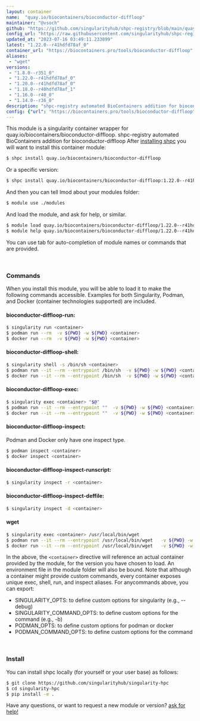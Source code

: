 ```yaml
---
layout: container
name:  "quay.io/biocontainers/bioconductor-diffloop"
maintainer: "@vsoch"
github: "https://github.com/singularityhub/shpc-registry/blob/main/quay.io/biocontainers/bioconductor-diffloop/container.yaml"
config_url: "https://raw.githubusercontent.com/singularityhub/shpc-registry/main/quay.io/biocontainers/bioconductor-diffloop/container.yaml"
updated_at: "2023-07-16 03:49:11.233899"
latest: "1.22.0--r41hdfd78af_0"
container_url: "https://biocontainers.pro/tools/bioconductor-diffloop"
aliases:
 - "wget"
versions:
 - "1.8.0--r351_0"
 - "1.22.0--r41hdfd78af_0"
 - "1.20.0--r41hdfd78af_0"
 - "1.18.0--r40hdfd78af_1"
 - "1.16.0--r40_0"
 - "1.14.0--r36_0"
description: "shpc-registry automated BioContainers addition for bioconductor-diffloop"
config: {"url": "https://biocontainers.pro/tools/bioconductor-diffloop", "maintainer": "@vsoch", "description": "shpc-registry automated BioContainers addition for bioconductor-diffloop", "latest": {"1.22.0--r41hdfd78af_0": "sha256:801c8d4f61c75a3dcb50d72700149ce706659a0111e6431978e9c2d868a47338"}, "tags": {"1.8.0--r351_0": "sha256:a190e8be8ea936f4f5a567695526edfafd7b3bbea0d2c07b281a56469a173966", "1.22.0--r41hdfd78af_0": "sha256:801c8d4f61c75a3dcb50d72700149ce706659a0111e6431978e9c2d868a47338", "1.20.0--r41hdfd78af_0": "sha256:194a62b87b92ffbc69aaf46147c6ca78b317b39ae335ae41dc25223426374850", "1.18.0--r40hdfd78af_1": "sha256:1bf7dd711ce6129d77963933f344f594dbfac560f36d24b668fa0a07abb56a90", "1.16.0--r40_0": "sha256:568efd23e36a173bc3bf6521abe97d8a853b01dc8bcc3f2621282618da2dbddc", "1.14.0--r36_0": "sha256:a9ac8e48190a88e6cac7a7ceaa238a8a2b82809641159926fae55924f760de6d"}, "docker": "quay.io/biocontainers/bioconductor-diffloop", "aliases": {"wget": "/usr/local/bin/wget"}}
---
```


This module is a singularity container wrapper for quay.io/biocontainers/bioconductor-diffloop.
shpc-registry automated BioContainers addition for bioconductor-diffloop
After [installing shpc](#install) you will want to install this container module:


```bash
$ shpc install quay.io/biocontainers/bioconductor-diffloop
```

Or a specific version:

```bash
$ shpc install quay.io/biocontainers/bioconductor-diffloop:1.22.0--r41hdfd78af_0
```

And then you can tell lmod about your modules folder:

```bash
$ module use ./modules
```

And load the module, and ask for help, or similar.

```bash
$ module load quay.io/biocontainers/bioconductor-diffloop/1.22.0--r41hdfd78af_0
$ module help quay.io/biocontainers/bioconductor-diffloop/1.22.0--r41hdfd78af_0
```

You can use tab for auto-completion of module names or commands that are provided.

<br>

### Commands

When you install this module, you will be able to load it to make the following commands accessible.
Examples for both Singularity, Podman, and Docker (container technologies supported) are included.

#### bioconductor-diffloop-run:

```bash
$ singularity run <container>
$ podman run --rm  -v ${PWD} -w ${PWD} <container>
$ docker run --rm  -v ${PWD} -w ${PWD} <container>
```

#### bioconductor-diffloop-shell:

```bash
$ singularity shell -s /bin/sh <container>
$ podman run --it --rm --entrypoint /bin/sh  -v ${PWD} -w ${PWD} <container>
$ docker run --it --rm --entrypoint /bin/sh  -v ${PWD} -w ${PWD} <container>
```

#### bioconductor-diffloop-exec:

```bash
$ singularity exec <container> "$@"
$ podman run --it --rm --entrypoint ""  -v ${PWD} -w ${PWD} <container> "$@"
$ docker run --it --rm --entrypoint ""  -v ${PWD} -w ${PWD} <container> "$@"
```

#### bioconductor-diffloop-inspect:

Podman and Docker only have one inspect type.

```bash
$ podman inspect <container>
$ docker inspect <container>
```

#### bioconductor-diffloop-inspect-runscript:

```bash
$ singularity inspect -r <container>
```

#### bioconductor-diffloop-inspect-deffile:

```bash
$ singularity inspect -d <container>
```


#### wget

```bash
$ singularity exec <container> /usr/local/bin/wget
$ podman run --it --rm --entrypoint /usr/local/bin/wget   -v ${PWD} -w ${PWD} <container> -c " $@"
$ docker run --it --rm --entrypoint /usr/local/bin/wget   -v ${PWD} -w ${PWD} <container> -c " $@"
```



In the above, the `<container>` directive will reference an actual container provided
by the module, for the version you have chosen to load. An environment file in the
module folder will also be bound. Note that although a container
might provide custom commands, every container exposes unique exec, shell, run, and
inspect aliases. For anycommands above, you can export:

 - SINGULARITY_OPTS: to define custom options for singularity (e.g., --debug)
 - SINGULARITY_COMMAND_OPTS: to define custom options for the command (e.g., -b)
 - PODMAN_OPTS: to define custom options for podman or docker
 - PODMAN_COMMAND_OPTS: to define custom options for the command

<br>

### Install

You can install shpc locally (for yourself or your user base) as follows:

```bash
$ git clone https://github.com/singularityhub/singularity-hpc
$ cd singularity-hpc
$ pip install -e .
```

Have any questions, or want to request a new module or version? [ask for help!](https://github.com/singularityhub/singularity-hpc/issues)